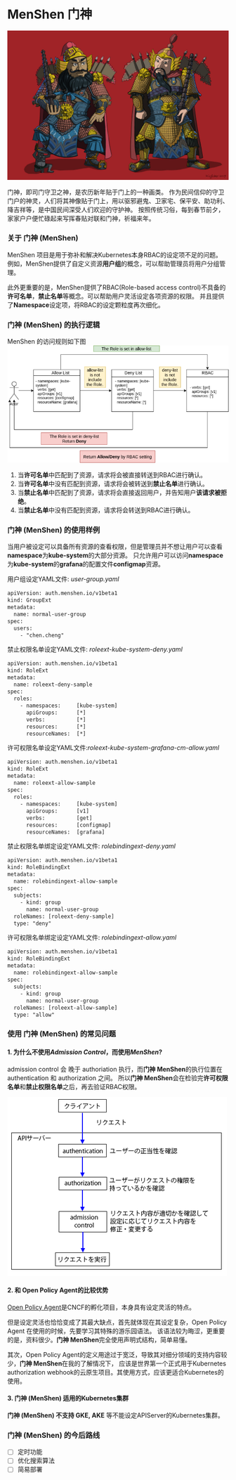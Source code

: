 # MenShen 门神

![门神.jpg](image/menshen.jpg)

门神，即司门守卫之神，是农历新年贴于门上的一种画类。 作为民间信仰的守卫门户的神灵，人们将其神像贴于门上，用以驱邪避鬼、卫家宅、保平安、助功利、降吉祥等，是中国民间深受人们欢迎的守护神。 按照传统习俗，每到春节前夕，家家户户便忙碌起来写挥春贴对联和门神，祈福来年。

### 关于 门神 (MenShen)
MenShen 项目是用于弥补和解决Kubernetes本身RBAC的设定项不足的问题。
例如，MenShen提供了自定义资源**用户组**的概念，可以帮助管理员将用户分组管理。

此外更重要的是，MenShen提供了RBAC(Role-based access control)不具备的**许可名单**，**禁止名单**等概念。可以帮助用户灵活设定各项资源的权限。
并且提供了**Namespace**设定项，将RBAC的设定颗粒度再次细化。

### 门神 (MenShen) 的执行逻辑

MenShen 的访问规则如下图
![menshen-logic.png](image/menshen-logic.png)

1. 当**许可名单**中匹配到了资源，请求将会被直接转送到RBAC进行确认。
2. 当**许可名单**中没有匹配到资源，请求将会被转送到**禁止名单**进行确认。
3. 当**禁止名单**中匹配到了资源，请求将会直接返回用户，并告知用户**该请求被拒绝**。
4. 当**禁止名单**中没有匹配到资源，请求将会转送到RBAC进行确认。

### 门神 (MenShen) 的使用样例

当用户被设定可以具备所有资源的查看权限，但是管理员并不想让用户可以查看**namespace**为**kube-system**的大部分资源。
只允许用户可以访问**namespace**为**kube-system**的**grafana**的配置文件**configmap**资源。

用户组设定YAML文件: *user-group.yaml*
```
apiVersion: auth.menshen.io/v1beta1
kind: GroupExt
metadata:
  name: normal-user-group
spec:
  users:
    - "chen.cheng"
```

禁止权限名单设定YAML文件: *roleext-kube-system-deny.yaml*
```
apiVersion: auth.menshen.io/v1beta1
kind: RoleExt
metadata:
  name: roleext-deny-sample
spec:
  roles:
    - namespaces:     [kube-system]
      apiGroups:      [*]
      verbs:          [*]
      resources:      [*]
      resourceNames:  [*]
```

许可权限名单设定YAML文件:*roleext-kube-system-grafana-cm-allow.yaml*
```
apiVersion: auth.menshen.io/v1beta1
kind: RoleExt
metadata:
  name: roleext-allow-sample
spec:
  roles:
    - namespaces:     [kube-system]
      apiGroups:      [v1]
      verbs:          [get]
      resources:      [configmap]
      resourceNames:  [grafana]
```

禁止权限名单绑定设定YAML文件: *rolebindingext-deny.yaml*
```
apiVersion: auth.menshen.io/v1beta1
kind: RoleBindingExt
metadata:
  name: rolebindingext-allow-sample
spec:
  subjects:
    - kind: group
      name: normal-user-group
  roleNames: [roleext-deny-sample]
  type: "deny"
```

许可权限名单绑定设定YAML文件: *rolebindingext-allow.yaml*
```
apiVersion: auth.menshen.io/v1beta1
kind: RoleBindingExt
metadata:
  name: rolebindingext-allow-sample
spec:
  subjects:
    - kind: group
      name: normal-user-group
  roleNames: [roleext-allow-sample]
  type: "allow"
```

### 使用 门神 (MenShen) 的常见问题

#### 1. 为什么不使用*Admission Control*，而使用*MenShen*?

admission control 会 晚于 authoriation 执行，而**门神 MenShen**的执行位置在authentication 和 authorization 之间。
所以**门神 MenShen**会在检验完**许可权限名单**和**禁止权限名单**之后，再去验证RBAC权限。

![kube_auth.png](image/kube_auth.png)

#### 2. 和 **Open Policy Agent**的比较优势
[Open Policy Agent](https://www.openpolicyagent.org/)是CNCF的孵化项目，本身具有设定灵活的特点。

但是设定灵活也恰恰变成了其最大缺点，首先就体现在其设定复杂，Open Policy Agent 在使用的时候，先要学习其特殊的游乐园语法。
该语法较为晦涩，更重要的是，资料很少。**门神 MenShen**完全使用声明式结构，简单易懂。

其次，Open Policy Agent的定义用途过于宽泛，导致其对细分领域的支持内容较少，**门神 MenShen**在我的了解情况下，
应该是世界第一个正式用于Kubernetes authorization webhook的云原生项目。其使用方式，应该更适合Kubernetes的使用。

#### 3. 门神 (MenShen) 适用的Kubernetes集群
**门神 (MenShen) 不支持 GKE, AKE** 等不能设定APIServer的Kubernetes集群。 

### 门神 (MenShen) 的今后路线

- [ ] 定时功能
- [ ] 优化搜索算法
- [ ] 简易部署